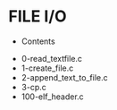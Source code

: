 # FILE I/O

* Contents
- 0-read_textfile.c
- 1-create_file.c
- 2-append_text_to_file.c
- 3-cp.c
- 100-elf_header.c

